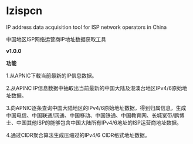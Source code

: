 # lzispcn
IP address data acquisition tool for ISP network operators in China

中国地区ISP网络运营商IP地址数据获取工具

**v1.0.0**

**功能**

1.从APNIC下载当前最新的IP信息数据。

2.从APINC IP信息数据中抽取出当前最新的中国大陆及港澳台地区IPv4/6原始地址数据。

3.向APNIC逐条查询中国大陆地区的IPv4/6原始地址数据，得到归属信息，生成中国电信、中国联通/网通、中国移动、中国铁通、中国教育网、长城宽带/鹏博士、中国其他ISP的能够包含中国大陆所有IPv4/6地址的ISP运营商地址数据。

4.通过CIDR聚合算法生成压缩过的IPv4/6 CIDR格式地址数据。

